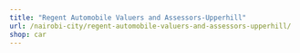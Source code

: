 ```yaml
---
title: "Regent Automobile Valuers and Assessors-Upperhill"
url: /nairobi-city/regent-automobile-valuers-and-assessors-upperhill/
shop: car
---
```

